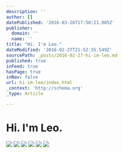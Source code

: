 ```yaml
---
description: ''
author: []
datePublished: '2016-03-26T17:50:21.085Z'
publisher:
  domain: ''
  name: ''
title: "Hi. I'm Leo."
dateModified: '2016-02-27T21:52:35.549Z'
sourcePath: _posts/2016-02-27-hi-im-leo.md
published: true
inFeed: true
hasPage: true
inNav: false
url: hi-im-leo/index.html
_context: 'http://schema.org'
_type: Article

---
```

# Hi. I'm Leo.
![](https://the-grid-user-content.s3-us-west-2.amazonaws.com/4df449d0-3f80-41b8-afcd-362552896609.png)
![](https://the-grid-user-content.s3-us-west-2.amazonaws.com/ddde9b6f-7ba6-4dd1-b11e-31e6c1b83dc5.png)
![](https://the-grid-user-content.s3-us-west-2.amazonaws.com/d6f31ee2-fc44-4b0a-a237-ea57bc3c8d5f.png)
![](https://the-grid-user-content.s3-us-west-2.amazonaws.com/0c880e31-be42-4456-bd51-38ddf70d3508.png)
![](https://the-grid-user-content.s3-us-west-2.amazonaws.com/11c7be27-8dc1-4094-9e65-5a5cdb0be146.png)
![](https://the-grid-user-content.s3-us-west-2.amazonaws.com/4a54addc-b92f-492b-83a6-0c6a015f32c3.png)